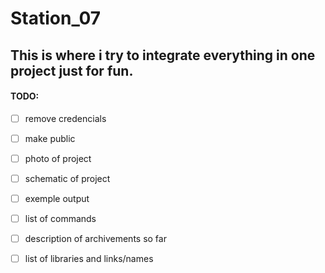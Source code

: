 # Station_07

## This is where i try to integrate everything in one project just for fun.

#### TODO:
- [ ] remove credencials
- [ ] make public
- [ ] photo of project
- [ ] schematic of project
- [ ] exemple output
- [ ] list of commands
- [ ] description of archivements so far
- [ ] list of libraries and links/names


